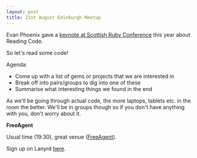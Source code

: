 ```yaml
---
layout: post
title: 21st August Edinburgh Meetup
---
```


Evan Phoenix gave a [keynote at Scottish Ruby Conference](http://programme2014.scottishrubyconference.com/slots/3/video) this year about Reading Code.

So let's read some code!

Agenda:

- Come up with a list of gems or projects that we are interested in
- Break off into pairs/groups to dig into one of these
- Summarise what interesting things we found in the end


As we'll be going through actual code, the more laptops, tablets etc. in the room the better. We'll be in groups though so if you don't have anything with you, don't worry about it.

__FreeAgent__

Usual time (19:30), great venue ([FreeAgent](http://maps.google.com/maps?q=EH3+8JB&hl=en&ll=55.946797,-3.213351&spn=0.009781,0.024226&client=safari&oe=UTF-8&hnear=Edinburgh+EH3+8JB,+United+Kingdom&t=m&z=16&vpsrc=6)).

Sign up on Lanyrd [here](http://lanyrd.com/2014/scotrug-edinburgh-august/).
